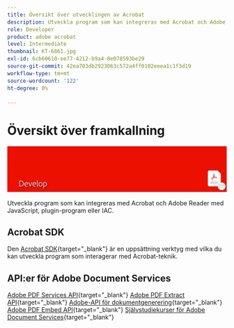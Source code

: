 ```yaml
---
title: Översikt över utvecklingen av Acrobat
description: Utveckla program som kan integreras med Acrobat och Adobe Reader med JavaScript, plugin-program eller IAC
role: Developer
product: adobe acrobat
level: Intermediate
thumbnail: KT-6861.jpg
exl-id: 6cb60610-ee77-4212-b9a4-8e078593be29
source-git-commit: 42ea703db2923063c572a4ff0102eeea1c1f3d19
workflow-type: tm+mt
source-wordcount: '122'
ht-degree: 0%

---
```


# Översikt över framkallning

![Acrobat-framkallningsbild](../assets/Hero-Develop.png)

Utveckla program som kan integreras med Acrobat och Adobe Reader med JavaScript, plugin-program eller IAC.

## Acrobat SDK

Den [Acrobat SDK](https://opensource.adobe.com/dc-acrobat-sdk-docs/acrobatsdk/){target=&quot;_blank&quot;} är en uppsättning verktyg med vilka du kan utveckla program som interagerar med Acrobat-teknik.

## API:er för Adobe Document Services

[Adobe PDF Services API](https://developer.adobe.com/document-services/apis/pdf-services/){target=&quot;_blank&quot;}
[Adobe PDF Extract API](https://developer.adobe.com/document-services/apis/pdf-extract/){target=&quot;_blank&quot;}
[Adobe-API för dokumentgenerering](https://developer.adobe.com/document-services/apis/doc-generation/){target=&quot;_blank&quot;}
[Adobe PDF Embed API](https://developer.adobe.com/document-services/apis/pdf-embed/){target=&quot;_blank&quot;}
[Självstudiekurser för Adobe Document Services](https://experienceleague.adobe.com/docs/document-services/tutorials/overview.html){target=&quot;_blank&quot;}
